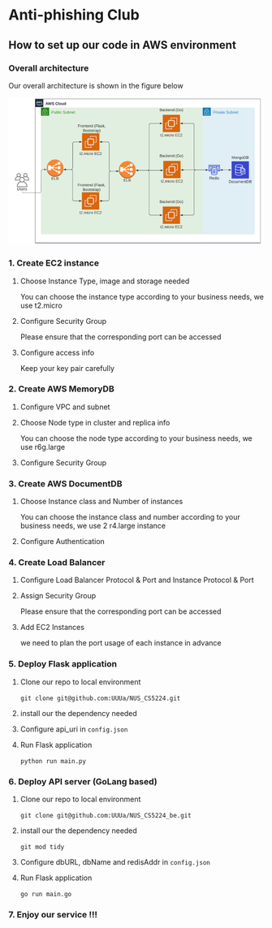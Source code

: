 # Anti-phishing Club

## How to set up our code in AWS environment

### Overall architecture
      
   Our overall architecture is shown in the figure below

![img.png](img.png)
### 1. Create EC2 instance
1. Choose Instance Type, image and storage needed

   You can choose the instance type according to your business needs, we use t2.micro 
2. Configure Security Group

   Please ensure that the corresponding port can be accessed
3. Configure access info
   
   Keep your key pair carefully

### 2. Create AWS MemoryDB
1. Configure VPC and subnet
2. Choose Node type in cluster and replica info

   You can choose the node type according to your business needs, we use r6g.large
3. Configure Security Group

### 3. Create AWS DocumentDB
1. Choose Instance class and Number of instances

   You can choose the instance class and number according to your business needs, we use 2 r4.large instance
2. Configure Authentication
 
### 4. Create Load Balancer
1. Configure Load Balancer Protocol & Port and Instance Protocol & Port
2. Assign Security Group

   Please ensure that the corresponding port can be accessed
3. Add EC2 Instances 
   
   we need to plan the port usage of each instance in advance

### 5. Deploy Flask application
1. Clone our repo to local environment

    ``` git clone git@github.com:UUUa/NUS_CS5224.git ```
2. install our the dependency needed
3. Configure api_uri in `config.json`
4. Run Flask application

    ``` python run main.py ```

### 6. Deploy API server (GoLang based)
1. Clone our repo to local environment

   ``` git clone git@github.com:UUUa/NUS_CS5224_be.git ```
2. install our the dependency needed
    
   ``` git mod tidy ```
3. Configure dbURL, dbName and redisAddr in `config.json`
4. Run Flask application

   ``` go run main.go ```

### 7. Enjoy our service !!!